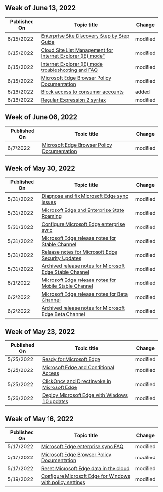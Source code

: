 <!-- This file is generated automatically each week. Changes made to this file will be overwritten.-->



## Week of June 13, 2022


| Published On |Topic title | Change |
|------|------------|--------|
| 6/15/2022 | [Enterprise Site Discovery Step by Step Guide](/DeployEdge/edge-ie-mode-site-discovery) | modified |
| 6/15/2022 | [Cloud Site List Management for Internet Explorer (IE) mode"](/DeployEdge/edge-ie-mode-cloud-site-list-mgmt) | modified |
| 6/15/2022 | [Internet Explorer (IE) mode troubleshooting and FAQ](/DeployEdge/edge-ie-mode-faq) | modified |
| 6/15/2022 | [Microsoft Edge Browser Policy Documentation](/DeployEdge/microsoft-edge-policies) | modified |
| 6/16/2022 | [Block access to consumer accounts](/DeployEdge/edge-learnmore-block-access-consumer-accounts) | added |
| 6/16/2022 | [Regular Expression 2 syntax](/DeployEdge/edge-learnmore-regex) | modified |


## Week of June 06, 2022


| Published On |Topic title | Change |
|------|------------|--------|
| 6/7/2022 | [Microsoft Edge Browser Policy Documentation](/DeployEdge/microsoft-edge-policies) | modified |


## Week of May 30, 2022


| Published On |Topic title | Change |
|------|------------|--------|
| 5/31/2022 | [Diagnose and fix Microsoft Edge sync issues](/DeployEdge/microsoft-edge-troubleshoot-enterprise-sync) | modified |
| 5/31/2022 | [Microsoft Edge and Enterprise State Roaming](/DeployEdge/microsoft-edge-enterprise-state-roaming) | modified |
| 5/31/2022 | [Configure Microsoft Edge enterprise sync](/DeployEdge/microsoft-edge-enterprise-sync) | modified |
| 5/31/2022 | [Microsoft Edge release notes for Stable Channel](/DeployEdge/microsoft-edge-relnote-stable-channel) | modified |
| 5/31/2022 | [Release notes for Microsoft Edge Security Updates](/DeployEdge/microsoft-edge-relnotes-security) | modified |
| 5/31/2022 | [Archived release notes for Microsoft Edge Stable Channel](/DeployEdge/microsoft-edge-relnote-archive-stable-channel) | modified |
| 6/1/2022 | [Microsoft Edge release notes for Mobile Stable Channel](/DeployEdge/microsoft-edge-relnote-mobile-stable-channel) | modified |
| 6/2/2022 | [Microsoft Edge release notes for Beta Channel](/DeployEdge/microsoft-edge-relnote-beta-channel) | modified |
| 6/2/2022 | [Archived release notes for Microsoft Edge Beta Channel](/DeployEdge/microsoft-edge-relnote-archive-beta-channel) | modified |


## Week of May 23, 2022


| Published On |Topic title | Change |
|------|------------|--------|
| 5/25/2022 | [Ready for Microsoft Edge](/DeployEdge/deploy-edge-ready-for-edge) | modified |
| 5/25/2022 | [Microsoft Edge and Conditional Access](/DeployEdge/ms-edge-security-conditional-access) | modified |
| 5/25/2022 | [ClickOnce and DirectInvoke in Microsoft Edge](/DeployEdge/edge-learn-more-co-di) | modified |
| 5/26/2022 | [Deploy Microsoft Edge with Windows 10 updates](/DeployEdge/deploy-edge-with-windows-10-updates) | modified |


## Week of May 16, 2022


| Published On |Topic title | Change |
|------|------------|--------|
| 5/17/2022 | [Microsoft Edge enterprise sync FAQ](/DeployEdge/microsoft-edge-enterprise-sync-faq) | modified |
| 5/17/2022 | [Microsoft Edge Browser Policy Documentation](/DeployEdge/microsoft-edge-policies) | modified |
| 5/17/2022 | [Reset Microsoft Edge data in the cloud](/DeployEdge/edge-learnmore-reset-data-in-cloud) | modified |
| 5/19/2022 | [Configure Microsoft Edge for Windows with policy settings](/DeployEdge/configure-microsoft-edge) | modified |
